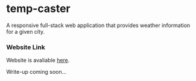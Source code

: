 # temp-caster
A responsive full-stack web application that provides weather information for a given city.

### Website Link

Website is avaliable <a href="https://saadxan.github.io/temp-caster/">here</a>.

Write-up coming soon...
